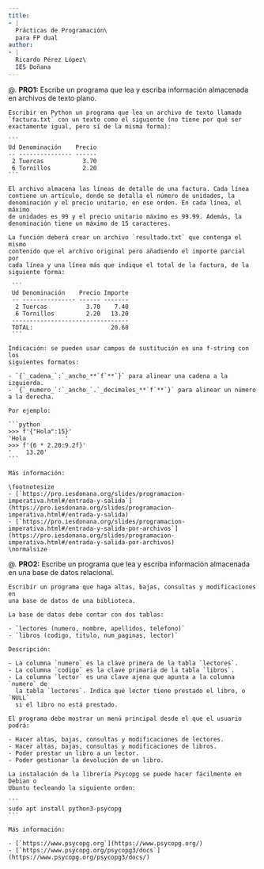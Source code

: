 ```yaml
---
title:
- |
  Prácticas de Programación\
  para FP dual
author:
- |
  Ricardo Pérez López\
  IES Doñana
---
```


@. **PRO1:** Escribe un programa que lea y escriba información almacenada en
   archivos de texto plano.

    Escribir en Python un programa que lea un archivo de texto llamado
    `factura.txt` con un texto como el siguiente (no tiene por qué ser
    exactamente igual, pero sí de la misma forma):

    ```
    Ud Denominación    Precio
    -- --------------- ------
     2 Tuercas           3.70
     6 Tornillos         2.20
    ```

    El archivo almacena las líneas de detalle de una factura. Cada línea
    contiene un artículo, donde se detalla el número de unidades, la
    denominación y el precio unitario, en ese orden. En cada línea, el máximo
    de unidades es 99 y el precio unitario máximo es 99.99. Además, la
    denominación tiene un máximo de 15 caracteres.

    La función deberá crear un archivo `resultado.txt` que contenga el mismo
    contenido que el archivo original pero añadiendo el importe parcial por
    cada línea y una línea más que indique el total de la factura, de la
    siguiente forma:

     ```
     Ud Denominación    Precio Importe
     -- --------------- ------ -------
      2 Tuercas           3.70    7.40
      6 Tornillos         2.20   13.20
     ---------------------------------
     TOTAL:                      20.60
     ```

    Indicación: se pueden usar campos de sustitución en una f-string con los
    siguientes formatos:

    - `{`_cadena_`:`_ancho_**`f`**`}` para alinear una cadena a la izquierda.
    - `{`_numero_`:`_ancho_`.`_decimales_**`f`**`}` para alinear un número a la derecha.

    Por ejemplo:

    ```python
    >>> f'{"Hola":15}'
    'Hola           '
    >>> f'{6 * 2.20:9.2f}'
    '    13.20'
    ```

    Más información:

    \footnotesize
    - [`https://pro.iesdonana.org/slides/programacion-imperativa.html#/entrada-y-salida`](https://pro.iesdonana.org/slides/programacion-imperativa.html#/entrada-y-salida)
    - [`https://pro.iesdonana.org/slides/programacion-imperativa.html#/entrada-y-salida-por-archivos`](https://pro.iesdonana.org/slides/programacion-imperativa.html#/entrada-y-salida-por-archivos)
    \normalsize

<!-- -->

@. **PRO2:** Escribe un programa que lea y escriba información almacenada en
   una base de datos relacional.

    Escribir un programa que haga altas, bajas, consultas y modificaciones en
    una base de datos de una biblioteca.

    La base de datos debe contar con dos tablas:

    - `lectores (numero, nombre, apellidos, telefono)`
    - `libros (codigo, titulo, num_paginas, lector)`

    Descripción:

    - La columna `numero` es la clave primera de la tabla `lectores`.
    - La columna `codigo` es la clave primaria de la tabla `libros`.
    - La columna `lector` es una clave ajena que apunta a la columna `numero` de
      la tabla `lectores`. Indica qué lector tiene prestado el libro, o `NULL`
      si el libro no está prestado.

    El programa debe mostrar un menú principal desde el que el usuario podrá:

    - Hacer altas, bajas, consultas y modificaciones de lectores.
    - Hacer altas, bajas, consultas y modificaciones de libros.
    - Poder prestar un libro a un lector.
    - Poder gestionar la devolución de un libro.

    La instalación de la librería Psycopg se puede hacer fácilmente en Debian o
    Ubuntu tecleando la siguiente orden:

    ```
    sudo apt install python3-psycopg
    ```

    Más información:

    - [`https://www.psycopg.org`](https://www.psycopg.org/)
    - [`https://www.psycopg.org/psycopg3/docs`](https://www.psycopg.org/psycopg3/docs/)
